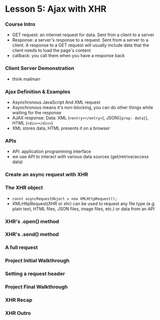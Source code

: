 # Lesson 5: Ajax with XHR

### Course Intro
* GET request: an internet request for data. Sent fron a client to a server
* Response: a server's response to a request. Sent from a server to a client. A response to a GET request will usually include data that the client needs to load the page's content
* callback: you call them when you have a response back

### Client Server Demonstration
* think mailman

### Ajax Definition & Examples
* Asynchronous JavaScript And XML request
* Asynchronous means it's non-blocking, you can do other things while waiting for the response
* AJAX response: Data: XML (`<entry></entry>`), JSON(`{prop: data}`), HTML (`<div></div>`)
* XML stores data, HTML presents it on a browser

### APIs
* API: application programming interface
* we use API to interact with various data sources (get/retrive/access data)

### Create an async request with XHR
### The XHR object
* `const asyncRequestObject = new XMLHttpRequest();`
* XMLHttpRequest(XHR or xhr) can be used to request any file type (e.g. plain text, HTML files, JSON files, image files, etc.) or data from an API

### XHR's .open() method
### XHR's .send() method
### A full request
### Project Initial Walkthrough
### Setting a request header
### Project Final Walkthrough
### XHR Recap
### XHR Outro
